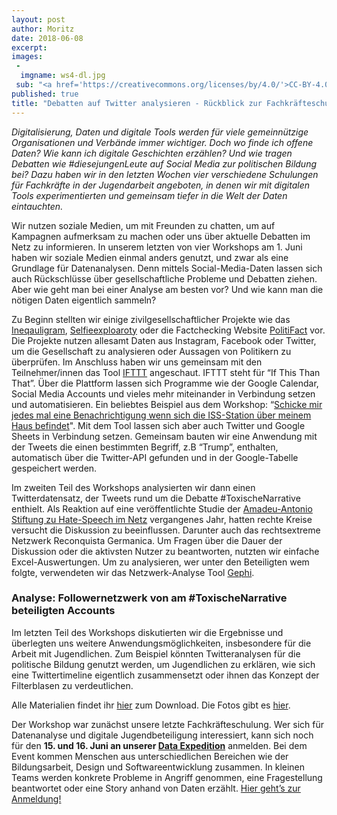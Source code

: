 ```yaml
---
layout: post
author: Moritz
date: 2018-06-08
excerpt: 
images:
 - 
  imgname: ws4-dl.jpg
 sub: "<a href='https://creativecommons.org/licenses/by/4.0/'>CC-BY-4.0</a>, OKF DE, Foto: Thomas Nitz, tnt-fotoart.de"
published: true
title: "Debatten auf Twitter analysieren - Rückblick zur Fachkräfteschulung #4"
---
```


*Digitalisierung, Daten und digitale Tools werden für viele gemeinnützige Organisationen und Verbände immer wichtiger. Doch wo finde ich offene Daten? Wie kann ich digitale Geschichten erzählen? Und wie tragen Debatten wie #diesejungenLeute auf Social Media zur politischen Bildung bei? Dazu haben wir in den letzten Wochen vier verschiedene Schulungen für Fachkräfte in der Jugendarbeit angeboten, in denen wir mit digitalen Tools experimentierten und gemeinsam tiefer in die Welt der Daten eintauchten.*

Wir nutzen soziale Medien, um mit Freunden zu chatten, um auf Kampagnen aufmerksam zu machen oder uns über aktuelle Debatten im Netz zu informieren. In unserem letzten von vier Workshops am 1. Juni haben wir soziale Medien einmal anders genutzt, und zwar als eine Grundlage für Datenanalysen. Denn mittels Social-Media-Daten lassen sich auch Rückschlüsse über gesellschaftliche Probleme und Debatten ziehen. Aber wie geht man bei einer Analyse am besten vor? Und wie kann man die nötigen Daten eigentlich sammeln?

Zu Beginn stellten wir einige zivilgesellschaftlicher Projekte wie das [Ineqauligram](http://inequaligram.net/), [Selfieexploaroty](http://selfiecity.net/selfiexploratory/) oder die Factchecking Website [PolitiFact](http://www.politifact.com/) vor. Die Projekte nutzen allesamt Daten aus Instagram, Facebook oder Twitter, um die Gesellschaft zu analysieren oder Aussagen von Politikern zu überprüfen. Im Anschluss haben wir uns gemeinsam mit den Teilnehmer/innen das Tool [IFTTT](https://ifttt.com/discover) angeschaut. IFTTT steht für “If This Than That”. Über die Plattform lassen sich Programme wie der Google Calendar, Social Media Accounts und vieles mehr miteinander in Verbindung setzen und automatisieren. Ein beliebtes Beispiel aus dem Workshop: “[Schicke mir jedes mal eine Benachrichtigung wenn sich die ISS-Station über meinem Haus befindet](https://ifttt.com/applets/192040p-track-every-time-the-iss-passes-over-your-house)". Mit dem Tool lassen sich aber auch Twitter und Google Sheets in Verbindung setzen. Gemeinsam bauten wir eine Anwendung mit der Tweets die einen bestimmten Begriff, z.B “Trump”, enthalten, automatisch über die Twitter-API gefunden und in der Google-Tabelle gespeichert werden. 

Im zweiten Teil des Workshops analysierten wir dann einen Twitterdatensatz, der Tweets rund um die Debatte #ToxischeNarrative enthielt. Als Reaktion auf eine veröffentlichte Studie der [Amadeu-Antonio Stiftung zu Hate-Speech im Netz](https://www.amadeu-antonio-stiftung.de/w/files/publikationen/monitoring-2017.pdf) vergangenes Jahr, hatten rechte Kreise versucht die Diskussion zu beeinflussen. Darunter auch das rechtsextreme Netzwerk Reconquista Germanica. Um Fragen über die Dauer der Diskussion oder die aktivsten Nutzer zu beantworten, nutzten wir einfache Excel-Auswertungen. Um zu analysieren, wer unter den Beteiligten wem folgte, verwendeten wir das Netzwerk-Analyse Tool [Gephi](https://gephi.org/).

### Analyse: Followernetzwerk von am #ToxischeNarrative beteiligten Accounts

Im letzten Teil des Workshops diskutierten wir die Ergebnisse und überlegten uns weitere Anwendungsmöglichkeiten, insbesondere für die Arbeit mit Jugendlichen. Zum Beispiel könnten Twitteranalysen für die politische Bildung genutzt werden, um Jugendlichen zu erklären, wie sich eine Twittertimeline eigentlich zusammensetzt oder ihnen das Konzept der Filterblasen zu verdeutlichen.

Alle Materialien findet ihr [hier](https://demokratielabore.de/angebot/schulung) zum Download. Die Fotos gibt es [hier](https://www.flickr.com/photos/okfde/albums/72157667831731487/with/28768631918/). 

Der Workshop war zunächst unsere letzte Fachkräfteschulung. Wer sich für Datenanalyse und digitale Jugendbeteiligung interessiert, kann sich noch für den **15. und 16. Juni an unserer [Data Expedition](https://dataexpedition.demokratielabore.de)** anmelden. Bei dem Event kommen Menschen aus unterschiedlichen Bereichen wie der Bildungsarbeit, Design und Softwareentwicklung zusammen. In kleinen Teams werden konkrete Probleme in Angriff genommen, eine Fragestellung beantwortet oder eine Story anhand von Daten erzählt. [Hier geht’s zur Anmeldung!](https://goo.gl/forms/QIU6N6zCbMPEezZo1)
